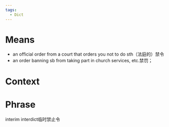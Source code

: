 ```yaml
---
tags:
  - Dict
---
```

# Means
- an official order from a court that orders you not to do sth（法庭的）禁令
- an order banning sb from taking part in church services, etc.禁罚；
# Context

# Phrase
interim interdict临时禁止令